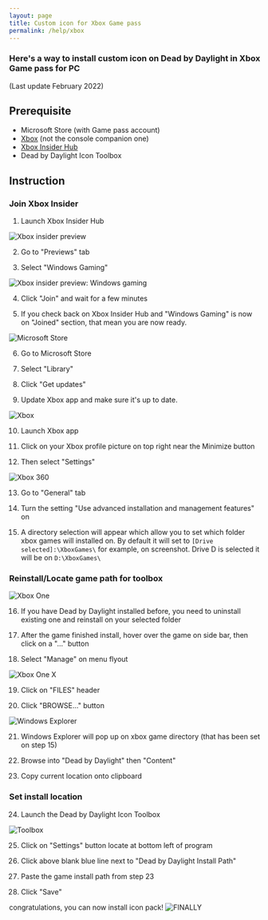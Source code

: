 ```yaml
---
layout: page
title: Custom icon for Xbox Game pass
permalink: /help/xbox
---
```


### Here's a way to install custom icon on Dead by Daylight in Xbox Game pass for PC
(Last update February 2022)

## Prerequisite
 - Microsoft Store (with Game pass account)
 - [Xbox](https://www.microsoft.com/store/productId/9MV0B5HZVK9Z) (not the console companion one)
 - [Xbox Insider Hub](https://www.microsoft.com/store/productId/9PLDPG46G47Z) 
 - Dead by Daylight Icon Toolbox

## Instruction

### Join Xbox Insider
 1. Launch Xbox Insider Hub


![Xbox insider preview](images/dbd_xbox1.png)

 2. Go to "Previews" tab

 3. Select "Windows Gaming"


![Xbox insider preview: Windows gaming](images/dbd_xbox2.png)

 4. Click "Join" and wait for a few minutes

 5. If you check back on Xbox Insider Hub and "Windows Gaming" is now on "Joined" section, that mean you are now ready.


![Microsoft Store](images/dbd_xbox3.png)

 6. Go to Microsoft Store

 7. Select "Library"

 8. Click "Get updates"

 9. Update Xbox app and make sure it's up to date.


![Xbox](images/dbd_xbox4.png)

 10. Launch Xbox app

 11. Click on your Xbox profile picture on top right near the Minimize button

 12. Then select "Settings"


![Xbox 360](images/dbd_xbox5.png)

 13. Go to "General" tab

 14. Turn the setting "Use advanced installation and management features" on
 
 15. A directory selection will appear which allow you to set which folder xbox games will installed on. By default it will set to `[Drive selected]:\XboxGames\` for example, on screenshot. Drive D is selected it will be on `D:\XboxGames\`


### Reinstall/Locate game path for toolbox
![Xbox One](images/dbd_xbox6.png)

 16. If you have Dead by Daylight installed before, you need to uninstall existing one and reinstall on your selected folder

 17. After the game finished install, hover over the game on side bar, then click on a "..." button
 
 18. Select "Manage" on menu flyout

![Xbox One X](images/dbd_xbox7.png)

 19. Click on "FILES" header

 20. Click "BROWSE..." button

![Windows Explorer](images/dbd_xbox8.png)

 21. Windows Explorer will pop up on xbox game directory (that has been set on step 15)

 22. Browse into "Dead by Daylight" then "Content"
 
 23. Copy current location onto clipboard


### Set install location

 24. Launch the Dead by Daylight Icon Toolbox


![Toolbox](images/dbd_xbox9.png)

 25. Click on "Settings" button locate at bottom left of program

 26. Click above blank blue line next to "Dead by Daylight Install Path"
 
 27. Paste the game install path from step 23
 
 28. Click "Save"


congratulations, you can now install icon pack!
![FINALLY](images/dbd_xbox10.png)
